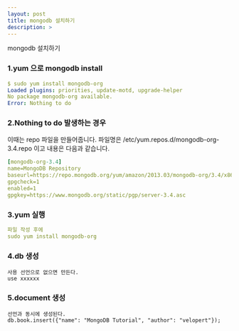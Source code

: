 ```yaml
---
layout: post
title: mongodb 설치하기
description: > 
---
```


mongodb 설치하기

### 1.yum 으로 mongodb install
~~~yml
$ sudo yum install mongodb-org
Loaded plugins: priorities, update-motd, upgrade-helper
No package mongodb-org available.
Error: Nothing to do
~~~

### 2.Nothing to do 발생하는 경우 

이때는 repo 파일을 만들어줍니다.
파일명은 /etc/yum.repos.d/mongodb-org-3.4.repo 이고 내용은 다음과 같습니다.

~~~yml
[mongodb-org-3.4]
name=MongoDB Repository
baseurl=https://repo.mongodb.org/yum/amazon/2013.03/mongodb-org/3.4/x86_64/
gpgcheck=1
enabled=1
gpgkey=https://www.mongodb.org/static/pgp/server-3.4.asc
~~~

### 3.yum 실행
~~~yml
파일 작성 후에 
sudo yum install mongodb-org
~~~


### 4.db 생성
~~~
사용 선언으로 없으면 만든다.
use xxxxxx
~~~


### 5.document 생성 
~~~
선언과 동시에 생성된다.
db.book.insert({"name": "MongoDB Tutorial", "author": "velopert"});
~~~
